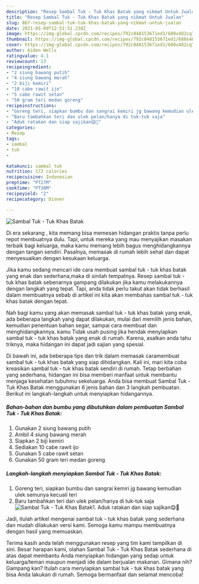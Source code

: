 ```yaml
---
description: "Resep Sambal Tuk - Tuk Khas Batak yang nikmat Untuk Jualan"
title: "Resep Sambal Tuk - Tuk Khas Batak yang nikmat Untuk Jualan"
slug: 867-resep-sambal-tuk-tuk-khas-batak-yang-nikmat-untuk-jualan
date: 2021-05-09T12:51:51.238Z
image: https://img-global.cpcdn.com/recipes/792c048153671ed1/680x482cq70/sambal-tuk-tuk-khas-batak-foto-resep-utama.jpg
thumbnail: https://img-global.cpcdn.com/recipes/792c048153671ed1/680x482cq70/sambal-tuk-tuk-khas-batak-foto-resep-utama.jpg
cover: https://img-global.cpcdn.com/recipes/792c048153671ed1/680x482cq70/sambal-tuk-tuk-khas-batak-foto-resep-utama.jpg
author: Aiden Wells
ratingvalue: 4.1
reviewcount: 13
recipeingredient:
- "2 siung bawang putih"
- "4 siung bawang merah"
- "2 biji kemiri"
- "10 cabe rawit ijo"
- "5 cabe rawit setan"
- "50 gram teri medan goreng"
recipeinstructions:
- "Goreng teri, siapkan bumbu dan sangrai kemiri jg bawang kemudian ulek semunya kecuali teri"
- "Baru tambahkan teri dan ulek pelan/hanya di tuk-tuk saja"
- "Aduk ratakan dan siap sajikan😋🙏"
categories:
- Resep
tags:
- sambal
- tuk
- 

katakunci: sambal tuk  
nutrition: 172 calories
recipecuisine: Indonesian
preptime: "PT27M"
cooktime: "PT30M"
recipeyield: "2"
recipecategory: Dinner

---
```



![Sambal Tuk - Tuk Khas Batak](https://img-global.cpcdn.com/recipes/792c048153671ed1/680x482cq70/sambal-tuk-tuk-khas-batak-foto-resep-utama.jpg)

Di era  sekarang , kita memang bisa memesan hidangan praktis tanpa perlu repot membuatnya dulu. Tapi, untuk mereka yang mau menyajikan masakan terbaik bagi keluarga, maka kamu memang lebih bagus menghidangkannya dengan tangan sendiri. Pasalnya, memasak di rumah lebih sehat dan dapat menyesuaikan dengan kesukaan keluarga.

Jika kamu sedang mencari ide cara membuat sambal tuk - tuk khas batak yang enak dan sederhana,maka di sinilah tempatnya. Resep sambal tuk - tuk khas batak  sebenarnya gampang dilakukan jika kamu melakukannya dengan langkah yang tepat. Tapi, anda tidak perlu takut akan tidak berhasil dalam membuatnya 
sebab di artikel ini kita akan membahas sambal tuk - tuk khas batak dengan tepat.  



Nah bagi kamu yang akan memasak sambal tuk - tuk khas batak yang enak, ada beberapa langkah yang dapat dilakukan, mulai dari memilih jenis bahan, kemudian penentuan bahan segar, sampai cara membuat dan menghidangkannya. kamu Tidak usah pusing jika hendak menyiapkan sambal tuk - tuk khas batak yang enak di rumah. Karena, asalkan anda  tahu triknya, maka hidangan ini dapat jadi sajian yang spesial.

Di bawah ini, ada beberapa tips dan trik dalam memasak caramembuat sambal tuk - tuk khas batak yang siap dihidangkan. Kali ini, mari kita coba kreasikan sambal tuk - tuk khas batak sendiri di rumah. Tetap berbahan yang sederhana, hidangan ini bisa memberi manfaat untuk membantu menjaga kesehatan tubuhmu sekeluarga. Anda bisa membuat Sambal Tuk - Tuk Khas Batak menggunakan 6 jenis bahan dan 3 langkah pembuatan. Berikut ini langkah-langkah untuk menyiapkan hidangannya.

<!--inarticleads1-->

##### Bahan-bahan dan bumbu yang dibutuhkan dalam pembuatan Sambal Tuk - Tuk Khas Batak:

1. Gunakan 2 siung bawang putih
1. Ambil 4 siung bawang merah
1. Siapkan 2 biji kemiri
1. Sediakan 10 cabe rawit ijo
1. Gunakan 5 cabe rawit setan
1. Gunakan 50 gram teri medan goreng




<!--inarticleads2-->

##### Langkah-langkah menyiapkan Sambal Tuk - Tuk Khas Batak:

1. Goreng teri, siapkan bumbu dan sangrai kemiri jg bawang kemudian ulek semunya kecuali teri
1. Baru tambahkan teri dan ulek pelan/hanya di tuk-tuk saja
<img src="//assets-global.cpcdn.com/assets/icons/button_play-2c75c40dde080a61004c1f40b05d8f140eaff45d7e9e6481dc71c63d2e7c4909.png" alt="Sambal Tuk - Tuk Khas Batak">1. Aduk ratakan dan siap sajikan😋🙏




Jadi, itulah artikel mengenai  sambal tuk - tuk khas batak  yang sederhana dan mudah dilakukan versi kami. Semoga kamu mampu membuatnya dengan hasil yang memuaskan. 

Terima kasih anda telah menggunakan resep yang tim kami tampilkan di sini. Besar harapan kami, olahan  Sambal Tuk - Tuk Khas Batak sederhana di atas dapat membantu Anda menyiapkan hidangan yang sedap untuk keluarga/teman maupun menjadi ide dalam berjualan makanan. Gimana nih? Gampang kan? Itulah cara menyiapkan sambal tuk - tuk khas batak yang bisa Anda lakukan di rumah. Semoga bermanfaat dan selamat mencoba!

